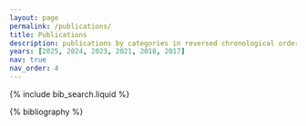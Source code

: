 ```yaml
---
layout: page
permalink: /publications/
title: Publications
description: publications by categories in reversed chronological order. generated by jekyll-scholar.
years: [2025, 2024, 2023, 2021, 2018, 2017]
nav: true
nav_order: 4
---
```


<!-- _pages/publications.md -->

<!-- Bibsearch Feature -->

{% include bib_search.liquid %}

<div class="publications">

{% bibliography %}

</div>
